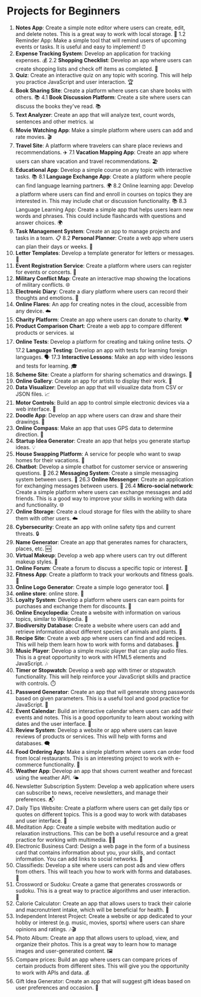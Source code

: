 # Projects for Beginners

1. **Notes App**: Create a simple note editor where users can create, edit, and delete notes. This is a great way to work with local storage. 📝
   1.2 Reminder App: Make a simple tool that will remind users of upcoming events or tasks. It is useful and easy to implement! ⏰
2. **Expense Tracking System**: Develop an application for tracking expenses. 💰
   2.2 **Shopping Checklist**: Develop an app where users can create shopping lists and check off items as completed. 🛒
3. **Quiz**: Create an interactive quiz on any topic with scoring. This will help you practice JavaScript and user interaction. 🏆
4. **Book Sharing Site**: Create a platform where users can share books with others. 📚
   4.1 **Book Discussion Platform**: Create a site where users can discuss the books they've read. 📚
5. **Text Analyzer**: Create an app that will analyze text, count words, sentences and other metrics. 📊
6. **Movie Watching App**: Make a simple platform where users can add and rate movies. 🎬
7. **Travel Site**: A platform where travelers can share place reviews and recommendations. ✈️
   7.1 **Vacation Mapping App**: Create an app where users can share vacation and travel recommendations. 🏖️
8. **Educational App**: Develop a simple course on any topic with interactive tasks. 📚
   8.1 **Language Exchange App**: Create a platform where people can find language learning partners. 🌍
   8.2 Online learning app: Develop a platform where users can find and enroll in courses on topics they are interested in. This may include chat or discussion functionality. 📚
   8.3 Language Learning App: Create a simple app that helps users learn new words and phrases. This could include flashcards with questions and answer choices. 🌍
9. **Task Management System**: Create an app to manage projects and tasks in a team. 📋
   8.2 **Personal Planner**: Create a web app where users can plan their days or weeks. 📆
10. **Letter Templates**: Develop a template generator for letters or messages. 📨
11. **Event Registration Service**: Create a platform where users can register for events or concerts. 🎉
12. **Military Conflict Map**: Create an interactive map showing the locations of military conflicts. 🌐
13. **Electronic Diary**: Create a diary platform where users can record their thoughts and emotions. 📓
14. **Online Flares**: An app for creating notes in the cloud, accessible from any device. ☁️
15. **Charity Platform**: Create an app where users can donate to charity. ❤️
16. **Product Comparison Chart**: Create a web app to compare different products or services. 📊
17. **Online Tests**: Develop a platform for creating and taking online tests. 📋
    17.2 **Language Testing**: Develop an app with tests for learning foreign languages. 🗣
    17.3 **Interactive Lessons**: Make an app with video lessons and tests for learning. 🎓
18. **Scheme Site**: Create a platform for sharing schematics and drawings. 📐
19. **Online Gallery**: Create an app for artists to display their work. 🎨
20. **Data Visualizer**: Develop an app that will visualize data from CSV or JSON files. 📈
21. **Motor Controls**: Build an app to control simple electronic devices via a web interface. 🔌
22. **Doodle App**: Develop an app where users can draw and share their drawings. 🎨
23. **Online Compass**: Make an app that uses GPS data to determine direction. 🧭
24. **Startup Idea Generator**: Create an app that helps you generate startup ideas. 💡
25. **House Swapping Platform**: A service for people who want to swap homes for their vacations. 🏡
26. **Chatbot**: Develop a simple chatbot for customer service or answering questions. 🤖
    26.2 **Messaging System**: Create a simple messaging system between users. 💌
    26.3 **Online Messenger**: Create an application for exchanging messages between users. 📱
    26.4 **Micro-social network**: Create a simple platform where users can exchange messages and add friends. This is a good way to improve your skills in working with data and functionality. 🌐
27. **Online Storage**: Create a cloud storage for files with the ability to share them with other users. ☁️
28. **Cybersecurity**: Create an app with online safety tips and current threats. 🔒
29. **Name Generator**: Create an app that generates names for characters, places, etc. 🆕
30. **Virtual Makeup**: Develop a web app where users can try out different makeup styles. 💄
31. **Online Forum**: Create a forum to discuss a specific topic or interest. 📢
32. **Fitness App**: Create a platform to track your workouts and fitness goals. 💪
33. **Online Logo Generator**: Create a simple logo generator tool. 👔
34. **online store**: online store. 🛒
35. **Loyalty System**: Develop a platform where users can earn points for purchases and exchange them for discounts. 🎁
36. **Online Encyclopedia**: Create a website with information on various topics, similar to Wikipedia. 📖
37. **Biodiversity Database**: Create a website where users can add and retrieve information about different species of animals and plants. 🌱
38. **Recipe Site**: Create a web app where users can find and add recipes. This will help them learn how to work with forms and databases. 🍳
39. **Music Player**: Develop a simple music player that can play audio files. This is a great opportunity to work with HTML5 elements and JavaScript. 🎶
40. **Timer or Stopwatch**: Develop a web app with timer or stopwatch functionality. This will help reinforce your JavaScript skills and practice with controls. ⏱️
41. **Password Generator**: Create an app that will generate strong passwords based on given parameters. This is a useful tool and good practice for JavaScript. 🔑
42. **Event Calendar**: Build an interactive calendar where users can add their events and notes. This is a good opportunity to learn about working with dates and the user interface. 📅
43. **Review System**: Develop a website or app where users can leave reviews of products or services. This will help with forms and databases. 🗨️
44. **Food Ordering App**: Make a simple platform where users can order food from local restaurants. This is an interesting project to work with e-commerce functionality. 🍔
45. **Weather App**: Develop an app that shows current weather and forecast using the weather API. 🌤️
46. Newsletter Subscription System: Develop a web application where users can subscribe to news, receive newsletters, and manage their preferences. 📬
47. Daily Tips Website: Create a platform where users can get daily tips or quotes on different topics. This is a good way to work with databases and user interface. 🌟
48. Meditation App: Create a simple website with meditation audio or relaxation instructions. This can be both a useful resource and a great practice for working with multimedia. 🧘‍♂️
49. Electronic Business Card: Design a web page in the form of a business card that contains information about you, your skills, and contact information. You can add links to social networks. 📇
50. Classifieds: Develop a site where users can post ads and view offers from others. This will teach you how to work with forms and databases. 📰
51. Crossword or Sudoku: Create a game that generates crosswords or sudoku. This is a great way to practice algorithms and user interaction. 🧩
52. Calorie Calculator: Create an app that allows users to track their calorie and macronutrient intake, which will be beneficial for health. 🥗
53. Independent Interest Project: Create a website or app dedicated to your hobby or interest (e.g. music, movies, sports) where users can share opinions and ratings. 🎶🎬
54. Photo Album: Create an app that allows users to upload, view, and organize their photos. This is a great way to learn how to manage images and user-generated content. 🖼️
55. Compare prices: Build an app where users can compare prices of certain products from different sites. This will give you the opportunity to work with APIs and data. 💰
56. Gift Idea Generator: Create an app that will suggest gift ideas based on user preferences and occasion. 🎁